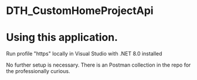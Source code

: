 # DTH_CustomHomeProjectApi

# Using this application.
Run profile "https" locally in Visual Studio with .NET 8.0 installed

No further setup is necessary.  There is an Postman collection in the repo for the professionally curious.
